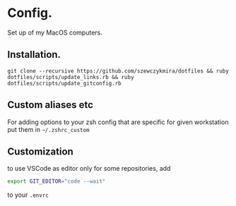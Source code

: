 # Config.
Set up of my MacOS computers. 

## Installation.
`git clone --recursive https://github.com/szewczykmira/dotfiles && ruby dotfiles/scripts/update_links.rb && ruby dotfiles/scripts/update_gitconfig.rb`


## Custom aliases etc
For adding options to your zsh config that are specific for given workstation put them in `~/.zshrc_custom`


## Customization
to use VSCode as editor only for some repositories, add 
```sh
export GIT_EDITOR="code --wait"
```
to your `.envrc`

